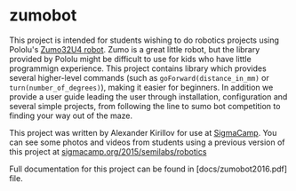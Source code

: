 # zumobot

This project is intended for students wishing to do robotics projects using Pololu's [Zumo32U4 robot](https://www.pololu.com/category/170/zumo-32u4-robot). Zumo is a great little robot, but the library provided by Pololu might be difficult to use for kids who have little programmign experience. This project contains library which provides several higher-level commands (such as `goForward(distance_in_mm)`  or `turn(number_of_degrees)`), making it easier for beginners. In addition we provide a user guide leading the user through installation, configuration and several simple projects, from following the line to sumo bot competition to finding your way out of the maze. 

This project was written by Alexander Kirillov for use at [SigmaCamp](http://sigmacamp.org). You can see some photos and videos from students using a previous version of this project at [sigmacamp.org/2015/semilabs/robotics](http://sigmacamp.org/2015/semilabs/robotics)

Full documentation for this project can be found in [docs/zumobot2016.pdf] file. 

